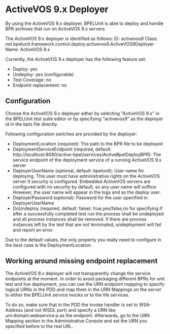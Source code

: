 ActiveVOS 9.x Deployer
======================

By using the ActiveVOS 9.x deployer, BPELUnit is able to deploy and handle 
BPR archives that run on ActiveVOS 9.x servers.

The ActiveVOS 9.x deployer is identified as follows:
ID:    activevos9
Class: net.bpelunit.framework.control.deploy.activevos9.ActiveVOS9Deployer
Name:  ActiveVOS 9.x

Currently, the ActiveVOS 9.x deployer has the following feature set:
- Deploy: yes
- Undeploy: yes (configurable)
- Test Coverage: no
- Endpoint replacement: no

Configuration
-------------

Choose the ActiveVOS 9.x deployer either by selecting "ActiveVOS 9.x" in the 
BPELUnit test suite editor or by specifying "activevos9" as the deployer id in the
bpts file directly.

Following configuration switches are provided by the deployer:
- DeploymentLocation (required): The path to the BPR file to be deployed
- DeploymentServiceEndpoint (required, default: http://localhost:8080/active-bpel/services/ActiveBpelDeployBPR): The service endpoint of the deployment service of a running ActiveVOS 9.x server
- DeployerUserName (optional, default: bpelunit): User name for deploying. This user must have administrative rights on the ActiveVOS server if security is configured. Embedded ActiveVOS servers are configured with no security by default, so any user name will suffice. However, the user name will appear in the logs and as the deploy user.
- DeployerPassword (optional): Password for the user specified in DeployerUserName 
- DoUndeploy (required, default: false): true,yes/false,no for specifying if after a successfully completed test run the process shall be undeployed and all process instances shall be removed. If there are process instances left by the test that are not terminated, undeployment will fail and report an error. 

Due to the default values, the only property you really need to configure in the
best case is the DeploymentLocation.

Working around missing endpoint replacement
-------------------------------------------

The ActiveVOS 9.x deployer will not transparently change the service endpoints 
at the moment. In order to avoid packaging different BPRs for unit test and live 
deployment, you can use the URN endpoint mapping to specify logical URNs in the 
PDD and map them in the URN Mappings on the server to either the BPELUnit 
service mocks or to the life services.

To do so, make sure that in the PDD the invoke handler is set to WSA-Address
(and not WSDL port) and specify a URN like urn:domain:webservice:a as the 
endpoint. Afterwards, go to the URN Mapping section in the Administrative Console
and set the URN you specified before to the real URL.
